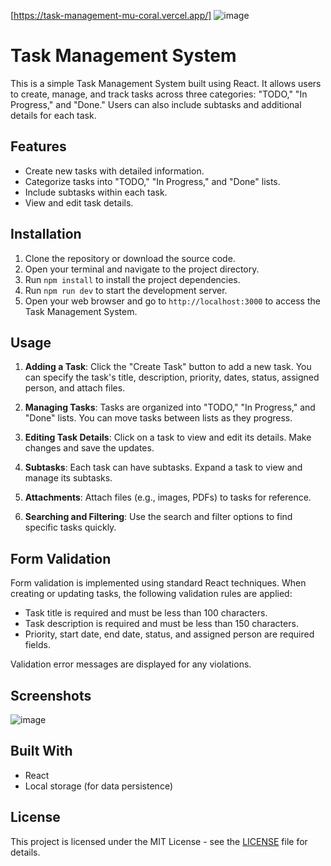 [https://task-management-mu-coral.vercel.app/]
![image](https://github.com/mosaraf-nissan/TaskManagement/assets/117709837/671de8cd-e938-4b8a-9e9c-e1967190a07e)

# Task Management System

This is a simple Task Management System built using React. It allows users to create, manage, and track tasks across three categories: "TODO," "In Progress," and "Done." Users can also include subtasks and additional details for each task.

## Features

- Create new tasks with detailed information.
- Categorize tasks into "TODO," "In Progress," and "Done" lists.
- Include subtasks within each task.
- View and edit task details.


## Installation

1. Clone the repository or download the source code.
2. Open your terminal and navigate to the project directory.
3. Run `npm install` to install the project dependencies.
4. Run `npm run dev` to start the development server.
5. Open your web browser and go to `http://localhost:3000` to access the Task Management System.

## Usage

1. **Adding a Task**: Click the "Create Task" button to add a new task. You can specify the task's title, description, priority, dates, status, assigned person, and attach files.

2. **Managing Tasks**: Tasks are organized into "TODO," "In Progress," and "Done" lists. You can move tasks between lists as they progress.

3. **Editing Task Details**: Click on a task to view and edit its details. Make changes and save the updates.

4. **Subtasks**: Each task can have subtasks. Expand a task to view and manage its subtasks.

5. **Attachments**: Attach files (e.g., images, PDFs) to tasks for reference.

6. **Searching and Filtering**: Use the search and filter options to find specific tasks quickly.

## Form Validation

Form validation is implemented using standard React techniques. When creating or updating tasks, the following validation rules are applied:

- Task title is required and must be less than 100 characters.
- Task description is required and must be less than 150 characters.
- Priority, start date, end date, status, and assigned person are required fields.

Validation error messages are displayed for any violations.

## Screenshots
![image](https://github.com/mosaraf-nissan/TaskManagement/assets/117709837/cd2de80f-df1b-4073-b8b3-798c5a8be0ad)


## Built With

- React
- Local storage (for data persistence)

## License

This project is licensed under the MIT License - see the [LICENSE](LICENSE) file for details.
